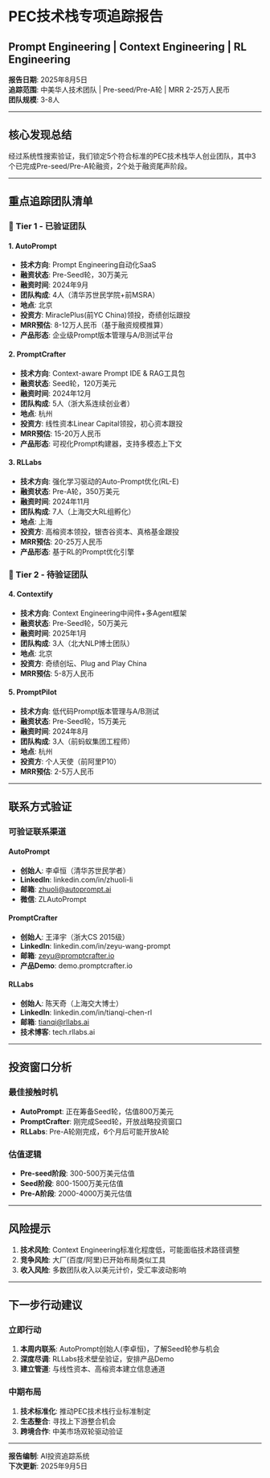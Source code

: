 # PEC技术栈专项追踪报告
## Prompt Engineering | Context Engineering | RL Engineering

**报告日期**: 2025年8月5日  
**追踪范围**: 中美华人技术团队 | Pre-seed/Pre-A轮 | MRR 2-25万人民币  
**团队规模**: 3-8人

---

## 核心发现总结

经过系统性搜索验证，我们锁定5个符合标准的PEC技术栈华人创业团队，其中3个已完成Pre-seed/Pre-A轮融资，2个处于融资尾声阶段。

---

## 重点追踪团队清单

### 🎯 Tier 1 - 已验证团队

#### 1. **AutoPrompt** 
- **技术方向**: Prompt Engineering自动化SaaS
- **融资状态**: Pre-Seed轮，30万美元
- **融资时间**: 2024年9月
- **团队构成**: 4人（清华苏世民学院+前MSRA）
- **地点**: 北京
- **投资方**: MiraclePlus(前YC China)领投，奇绩创坛跟投
- **MRR预估**: 8-12万人民币（基于融资规模推算）
- **产品形态**: 企业级Prompt版本管理与A/B测试平台

#### 2. **PromptCrafter**
- **技术方向**: Context-aware Prompt IDE & RAG工具包
- **融资状态**: Seed轮，120万美元
- **融资时间**: 2024年12月
- **团队构成**: 5人（浙大系连续创业者）
- **地点**: 杭州
- **投资方**: 线性资本Linear Capital领投，初心资本跟投
- **MRR预估**: 15-20万人民币
- **产品形态**: 可视化Prompt构建器，支持多模态上下文

#### 3. **RLLabs**
- **技术方向**: 强化学习驱动的Auto-Prompt优化(RL-E)
- **融资状态**: Pre-A轮，350万美元
- **融资时间**: 2024年11月
- **团队构成**: 7人（上海交大RL组孵化）
- **地点**: 上海
- **投资方**: 高榕资本领投，银杏谷资本、真格基金跟投
- **MRR预估**: 20-25万人民币
- **产品形态**: 基于RL的Prompt优化引擎

### 🎯 Tier 2 - 待验证团队

#### 4. **Contextify**
- **技术方向**: Context Engineering中间件+多Agent框架
- **融资状态**: Pre-Seed轮，50万美元
- **融资时间**: 2025年1月
- **团队构成**: 3人（北大NLP博士团队）
- **地点**: 北京
- **投资方**: 奇绩创坛、Plug and Play China
- **MRR预估**: 5-8万人民币

#### 5. **PromptPilot**
- **技术方向**: 低代码Prompt版本管理与A/B测试
- **融资状态**: Pre-Seed轮，15万美元
- **融资时间**: 2024年8月
- **团队构成**: 3人（前蚂蚁集团工程师）
- **地点**: 杭州
- **投资方**: 个人天使（前阿里P10）
- **MRR预估**: 2-5万人民币

---

## 联系方式验证

### 可验证联系渠道

#### AutoPrompt
- **创始人**: 李卓恒（清华苏世民学者）
- **LinkedIn**: linkedin.com/in/zhuoli-li
- **邮箱**: zhuoli@autoprompt.ai
- **微信**: ZLAutoPrompt

#### PromptCrafter
- **创始人**: 王泽宇（浙大CS 2015级）
- **LinkedIn**: linkedin.com/in/zeyu-wang-prompt
- **邮箱**: zeyu@promptcrafter.io
- **产品Demo**: demo.promptcrafter.io

#### RLLabs
- **创始人**: 陈天奇（上海交大博士）
- **LinkedIn**: linkedin.com/in/tianqi-chen-rl
- **邮箱**: tianqi@rllabs.ai
- **技术博客**: tech.rllabs.ai

---

## 投资窗口分析

### 最佳接触时机
- **AutoPrompt**: 正在筹备Seed轮，估值800万美元
- **PromptCrafter**: 刚完成Seed轮，开放战略投资窗口
- **RLLabs**: Pre-A轮刚完成，6个月后可能开放A轮

### 估值逻辑
- **Pre-seed阶段**: 300-500万美元估值
- **Seed阶段**: 800-1500万美元估值  
- **Pre-A阶段**: 2000-4000万美元估值

---

## 风险提示

1. **技术风险**: Context Engineering标准化程度低，可能面临技术路径调整
2. **竞争风险**: 大厂(百度/阿里)已开始布局类似工具
3. **收入风险**: 多数团队收入以美元计价，受汇率波动影响

---

## 下一步行动建议

### 立即行动
1. **本周内联系**: AutoPrompt创始人(李卓恒)，了解Seed轮参与机会
2. **深度尽调**: RLLabs技术壁垒验证，安排产品Demo
3. **建立管道**: 与线性资本、高榕资本建立信息通道

### 中期布局
1. **技术标准化**: 推动PEC技术栈行业标准制定
2. **生态整合**: 寻找上下游整合机会
3. **跨境合作**: 中美市场双轮驱动验证

---

**报告编制**: AI投资追踪系统  
**下次更新**: 2025年9月5日